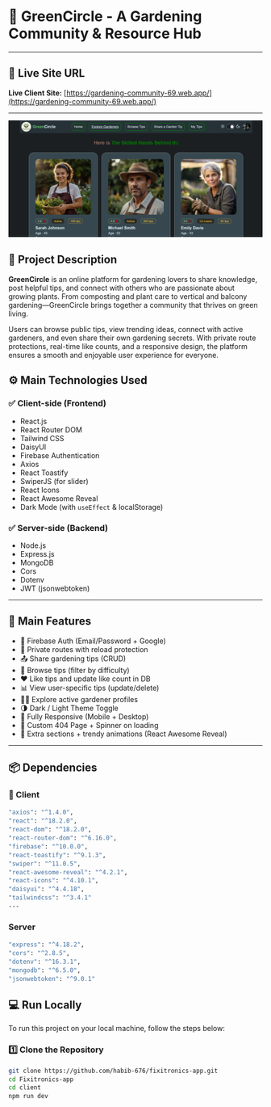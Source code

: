 # 🌿 GreenCircle - A Gardening Community & Resource Hub

---

## 🔗 Live Site URL

**Live Client Site:** [https://gardening-community-69.web.app/](https://gardening-community-69.web.app/)

---
<img src="https://github.com/habib-676/gardening-community-app/blob/main/Screenshot%202025-06-25%20182732.png"></img>

## 📝 Project Description

**GreenCircle** is an online platform for gardening lovers to share knowledge, post helpful tips, and connect with others who are passionate about growing plants. From composting and plant care to vertical and balcony gardening—GreenCircle brings together a community that thrives on green living.

Users can browse public tips, view trending ideas, connect with active gardeners, and even share their own gardening secrets. With private route protections, real-time like counts, and a responsive design, the platform ensures a smooth and enjoyable user experience for everyone.

## ⚙️ Main Technologies Used

### ✅ Client-side (Frontend)
- React.js
- React Router DOM
- Tailwind CSS
- DaisyUI
- Firebase Authentication
- Axios
- React Toastify
- SwiperJS (for slider)
- React Icons
- React Awesome Reveal
- Dark Mode (with `useEffect` & localStorage)

### ✅ Server-side (Backend)
- Node.js
- Express.js
- MongoDB
- Cors
- Dotenv
- JWT (jsonwebtoken)

---

## 🌟 Main Features

- 🔐 Firebase Auth (Email/Password + Google)
- 🔏 Private routes with reload protection
- 📤 Share gardening tips (CRUD)
- 📑 Browse tips (filter by difficulty)
- ❤️ Like tips and update like count in DB
- 📊 View user-specific tips (update/delete)
- 🧑‍🌾 Explore active gardener profiles
- 🌗 Dark / Light Theme Toggle
- 📲 Fully Responsive (Mobile + Desktop)
- 🧭 Custom 404 Page + Spinner on loading
- 🎉 Extra sections + trendy animations (React Awesome Reveal)

---

## 📦 Dependencies

### 🔧 Client

```bash
"axios": "^1.4.0",
"react": "^18.2.0",
"react-dom": "^18.2.0",
"react-router-dom": "^6.16.0",
"firebase": "^10.0.0",
"react-toastify": "^9.1.3",
"swiper": "^11.0.5",
"react-awesome-reveal": "^4.2.1",
"react-icons": "^4.10.1",
"daisyui": "^4.4.18",
"tailwindcss": "^3.4.1"
---
```

### Server 

```bash
"express": "^4.18.2",
"cors": "^2.8.5",
"dotenv": "^16.3.1",
"mongodb": "^6.5.0",
"jsonwebtoken": "^9.0.1"
```

## 💻 Run Locally

To run this project on your local machine, follow the steps below:

### 1️⃣ Clone the Repository

```bash
git clone https://github.com/habib-676/fixitronics-app.git
cd Fixitronics-app
cd client
npm run dev
```

